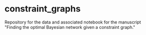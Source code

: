 # constraint_graphs
Repository for the data and associated notebook for the manuscript "Finding the optimal Bayesian network given a constraint graph."
